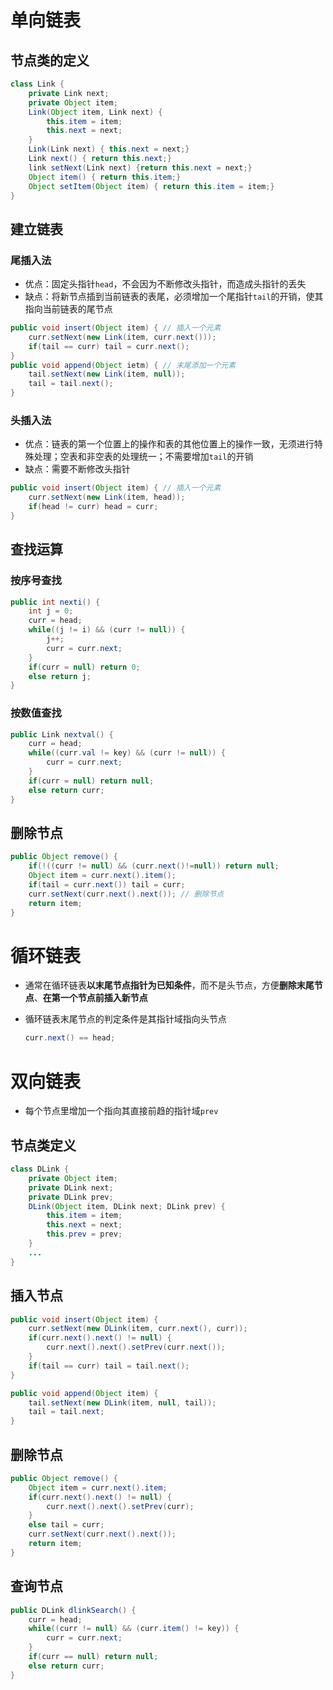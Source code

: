 # 单向链表

## 节点类的定义

```java
class Link {
    private Link next;
    private Object item;
    Link(Object item, Link next) {
        this.item = item;
        this.next = next;
    }
    Link(Link next) { this.next = next;}
    Link next() { return this.next;}
    link setNext(Link next) {return this.next = next;}
    Object item() { return this.item;}
    Object setItem(Object item) { return this.item = item;}
}
```

## 建立链表

### 尾插入法

- 优点：固定头指针`head`，不会因为不断修改头指针，而造成头指针的丢失
- 缺点：将新节点插到当前链表的表尾，必须增加一个尾指针`tail`的开销，使其指向当前链表的尾节点

```java
public void insert(Object item) { // 插入一个元素
    curr.setNext(new Link(item, curr.next()));
    if(tail == curr) tail = curr.next();
}
public void append(Object ietm) { // 末尾添加一个元素
    tail.setNext(new Link(item, null));
    tail = tail.next();
}
```

### 头插入法

- 优点：链表的第一个位置上的操作和表的其他位置上的操作一致，无须进行特殊处理；空表和非空表的处理统一；不需要增加`tail`的开销
- 缺点：需要不断修改头指针

```java
public void insert(Object item) { // 插入一个元素
    curr.setNext(new Link(item, head));
    if(head != curr) head = curr;
}
```

## 查找运算

### 按序号查找

```java
public int nexti() {
    int j = 0;
    curr = head;
    while((j != i) && (curr != null)) {
        j++;
        curr = curr.next;
    }
    if(curr = null) return 0;
    else return j;
}
```

### 按数值查找

```java
public Link nextval() {
    curr = head;
    while((curr.val != key) && (curr != null)) {
        curr = curr.next;
    }
    if(curr = null) return null;
    else return curr;
}
```

## 删除节点

```java
public Object remove() {
    if(!((curr != null) && (curr.next()!=null)) return null;
    Object item = curr.next().item();
    if(tail = curr.next()) tail = curr;
    curr.setNext(curr.next().next()); // 删除节点
    return item;
}
```

# 循环链表

- 通常在循环链表**以末尾节点指针为已知条件**，而不是头节点，方便**删除末尾节点**、**在第一个节点前插入新节点**

- 循环链表末尾节点的判定条件是其指针域指向头节点

  ```java
  curr.next() == head;
  ```

# 双向链表

- 每个节点里增加一个指向其直接前趋的指针域`prev`

## 节点类定义

```java
class DLink {
    private Object item;
    private DLink next;
    private DLink prev;
    DLink(Object item, DLink next; DLink prev) {
        this.item = item;
        this.next = next;
        this.prev = prev;
    }
    ...
}
```

## 插入节点

```java
public void insert(Object item) {
    curr.setNext(new DLink(item, curr.next(), curr));
    if(curr.next().next() != null) {
        curr.next().next().setPrev(curr.next());
    }
    if(tail == curr) tail = tail.next();
}

public void append(Object item) {
    tail.setNext(new DLink(item, null, tail));
    tail = tail.next;
}
```

## 删除节点

```java
public Object remove() {
    Object item = curr.next().item;
    if(curr.next().next() != null) {
        curr.next().next().setPrev(curr);
    }
    else tail = curr;
    curr.setNext(curr.next().next());
    return item;
}
```

## 查询节点

```java
public DLink dlinkSearch() {
    curr = head;
    while((curr != null) && (curr.item() != key)) {
        curr = curr.next;
    }
    if(curr == null) return null;
    else return curr;
}
```





